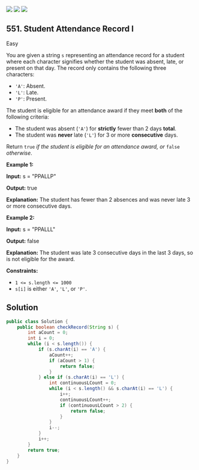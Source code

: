 [![](https://img.shields.io/github/stars/javadev/LeetCode-in-Java?label=Stars&style=flat-square)](https://github.com/javadev/LeetCode-in-Java)
[![](https://img.shields.io/github/forks/javadev/LeetCode-in-Java?label=Fork%20me%20on%20GitHub%20&style=flat-square)](https://github.com/javadev/LeetCode-in-Java/fork)
[![](https://img.shields.io/badge/-LeetCode%20in%20Kotlin-blue?style=flat-square)](https://github.com/javadev/LeetCode-in-Kotlin)

## 551\. Student Attendance Record I

Easy

You are given a string `s` representing an attendance record for a student where each character signifies whether the student was absent, late, or present on that day. The record only contains the following three characters:

*   `'A'`: Absent.
*   `'L'`: Late.
*   `'P'`: Present.

The student is eligible for an attendance award if they meet **both** of the following criteria:

*   The student was absent (`'A'`) for **strictly** fewer than 2 days **total**.
*   The student was **never** late (`'L'`) for 3 or more **consecutive** days.

Return `true` _if the student is eligible for an attendance award, or_ `false` _otherwise_.

**Example 1:**

**Input:** s = "PPALLP"

**Output:** true

**Explanation:** The student has fewer than 2 absences and was never late 3 or more consecutive days. 

**Example 2:**

**Input:** s = "PPALLL"

**Output:** false

**Explanation:** The student was late 3 consecutive days in the last 3 days, so is not eligible for the award. 

**Constraints:**

*   `1 <= s.length <= 1000`
*   `s[i]` is either `'A'`, `'L'`, or `'P'`.

## Solution

```java
public class Solution {
    public boolean checkRecord(String s) {
        int aCount = 0;
        int i = 0;
        while (i < s.length()) {
            if (s.charAt(i) == 'A') {
                aCount++;
                if (aCount > 1) {
                    return false;
                }
            } else if (s.charAt(i) == 'L') {
                int continuousLCount = 0;
                while (i < s.length() && s.charAt(i) == 'L') {
                    i++;
                    continuousLCount++;
                    if (continuousLCount > 2) {
                        return false;
                    }
                }
                i--;
            }
            i++;
        }
        return true;
    }
}
```